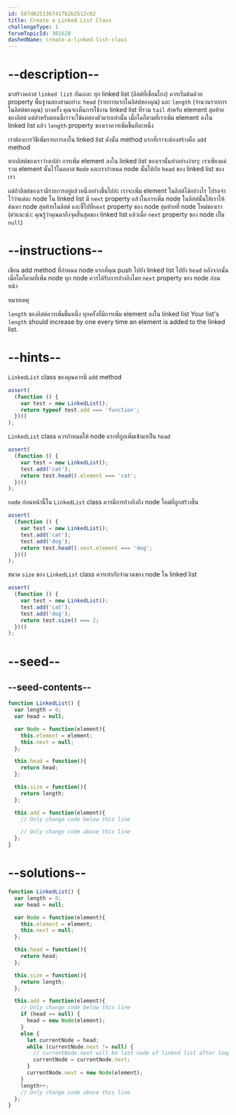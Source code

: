 ```yaml
---
id: 587d8251367417b2b2512c62
title: Create a Linked List Class
challengeType: 1
forumTopicId: 301628
dashedName: create-a-linked-list-class
---
```


# --description--

มาสร้างคลาส `linked list` กันเถอะ ทุก linked list (ลิสต์ที่เชื่อมโยง) ควรเริ่มต้นด้วย property พื้นฐานสองสามอย่าง: `head` (รายการแรกในลิสต์ของคุณ) และ `length` (จำนวนรายการในลิสต์ของคุณ) บางครั้ง คุณจะเห็นการใช้งาน linked list ที่รวม `tail` สำหรับ element สุดท้ายของลิสต์ แต่สำหรับตอนนี้เราจะใช้แค่สองตัวแรกเท่านั้น เมื่อใดก็ตามที่เราเพิ่ม element ลงใน linked list  แล้ว `length` property  ของเราควรเพิ่มขึ้นทีละหนึ่ง

เราต้องการวิธีเพิ่มรายการลงใน linked list  ดังนั้น method แรกที่เราจะต้องสร้างคือ `add` method

หากลิสต์ของเราว่างเปล่า การเพิ่ม element ลงใน linked list ของเรานั้นทำอย่างง่ายๆ: เราเพียงแค่รวม element นั้นไว้ในคลาส `Node` และเรากำหนด node นั้นให้กับ `head` ของ linked list ของเรา

แต่ถ้าลิสต์ของเรามีรายการอยู่แล้วหนึ่งอย่างขึ้นไปล่ะ เราจะเพิ่ม element ในลิสต์ได้อย่างไร โปรดจำไว้ว่าแต่ละ node ใน linked list มี `next` property แล้วในการเพิ่ม node ในลิสต์นั้นให้เราให้ค้นหา node สุดท้ายในลิสต์ และชี้ไปที่`next` property ของ node สุดท้ายที่ node ใหม่ของเรา (คำแนะนำ: คุณรู้ว่าคุณมาถึงจุดสิ้นสุดของ linked list แล้วเมื่อ `next` property ของ node เป็น `null`)

# --instructions--

เขียน add method ที่กำหนด node แรกที่คุณ push ไปยัง linked list ไปยัง `head` หลังจากนั้นเมื่อใดก็ตามที่เพิ่ม node  ทุก node ควรได้รับการอ้างอิงโดย `next` property ของ node ก่อนหน้า

หมายเหตุ

`length` ของลิสต์ควรเพิ่มขึ้นหนึ่ง ทุกครั้งที่มีการเพิ่ม element ลงใน linked list 
Your list's `length` should increase by one every time an element is added to the linked list.

# --hints--

`LinkedList` class ของคุณควรมี `add` method

```js
assert(
  (function () {
    var test = new LinkedList();
    return typeof test.add === 'function';
  })()
);
```

`LinkedList` class ควรกำหนดให้ node แรกที่ถูกเพิ่มเข้ามาเป็น `head`

```js
assert(
  (function () {
    var test = new LinkedList();
    test.add('cat');
    return test.head().element === 'cat';
  })()
);
```

`node` ก่อนหน้านี้ใน `LinkedList` class ควรมีการอ้างอิงถึง node ใหม่ที่ถูกสร้างขึ้น

```js
assert(
  (function () {
    var test = new LinkedList();
    test.add('cat');
    test.add('dog');
    return test.head().next.element === 'dog';
  })()
);
```

ขนาด `size` ของ `LinkedList` class ควรเท่ากับจำนวนของ node ใน linked list

```js
assert(
  (function () {
    var test = new LinkedList();
    test.add('cat');
    test.add('dog');
    return test.size() === 2;
  })()
);
```

# --seed--

## --seed-contents--

```js
function LinkedList() {
  var length = 0;
  var head = null;

  var Node = function(element){
    this.element = element;
    this.next = null;
  };

  this.head = function(){
    return head;
  };

  this.size = function(){
    return length;
  };

  this.add = function(element){
    // Only change code below this line

    // Only change code above this line
  };
}
```

# --solutions--

```js
function LinkedList() { 
  var length = 0; 
  var head = null; 

  var Node = function(element){
    this.element = element; 
    this.next = null; 
  }; 

  this.head = function(){
    return head;
  };

  this.size = function(){
    return length;
  };

  this.add = function(element){
    // Only change code below this line
    if (head == null) {
      head = new Node(element);
    } 
    else {
      let currentNode = head;
      while (currentNode.next != null) {
        // currentNode.next will be last node of linked list after loop
        currentNode = currentNode.next;
      }
      currentNode.next = new Node(element);
    }
    length++;
    // Only change code above this line
  };
}
```
